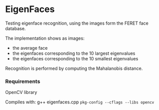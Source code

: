 # EigenFaces
Testing eigenface recognition, using the images form the FERET face database.

The implementation shows as images:
* the average face
* the eigenfaces corresponding to the 10 largest eigenvalues
* the eigenfaces corresponding to the 10 smallest eigenvalues

Recognition is performed by computing the Mahalanobis distance.

### Requirements
OpenCV library

Compiles with: 
g++ eigenfaces.cpp `pkg-config --cflags --libs opencv`
